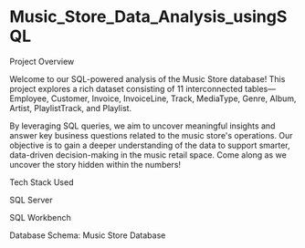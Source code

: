 # Music_Store_Data_Analysis_usingSQL

Project Overview

Welcome to our SQL-powered analysis of the Music Store database! This project explores a rich dataset consisting of 11 interconnected tables—Employee, Customer, Invoice, InvoiceLine, Track, MediaType, Genre, Album, Artist, PlaylistTrack, and Playlist.

By leveraging SQL queries, we aim to uncover meaningful insights and answer key business questions related to the music store's operations. Our objective is to gain a deeper understanding of the data to support smarter, data-driven decision-making in the music retail space. Come along as we uncover the story hidden within the numbers!

Tech Stack Used

SQL Server

SQL Workbench

Database Schema: Music Store Database
